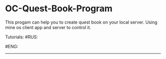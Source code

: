 # OC-Quest-Book-Program
This progam can help you to create quest book on your local server. Using mine os client app and server to control it.

Tutorials:
#RUS:



#ENG:



-------------------------------------------------------------------------------------------------------------------------
